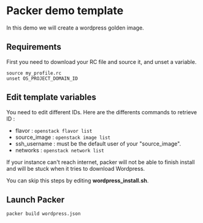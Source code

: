 # Packer demo template

In this demo we will create a wordpress golden image.

## Requirements

First you need to download your RC file and source it, and unset a variable.

```
source my_profile.rc
unset OS_PROJECT_DOMAIN_ID
```

## Edit template variables

You need to edit different IDs. Here are the differents commands to retrieve ID :

* flavor : ```openstack flavor list```
* source_image : ```openstack image list```
* ssh_username : must be the default user of your "source_image".
* networks : ```openstack network list```

If your  instance can't reach internet, packer will not be able to finish install and will be stuck when it tries to download Wordpress.

You can skip this steps by editing **wordpress_install.sh**.


## Launch Packer

```
packer build wordpress.json
```